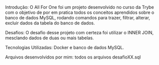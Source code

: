 Introdução: O All For One foi um projeto desenvolvido no curso da Trybe com o objetivo de por em pratica todos os conceitos aprendidos sobre o banco de dados MySQL, rodando comandos para trazer, filtrar, alterar, excluir dados da tabela do banco de dados.

Desafios: O desafio desse projeto com certeza foi utilizar o INNER JOIN, mesclando dados de duas ou mais tabelas.

Tecnologias Utilizadas: Docker e banco de dados MySQL.

Arquivos desenvolvidos por mim: todos os arquivos desafioXX.sql
